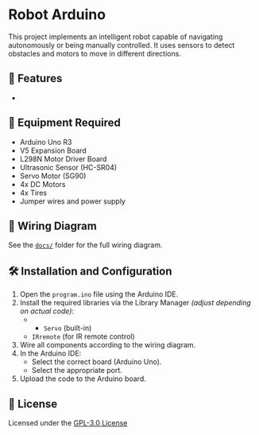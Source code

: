 # Robot Arduino

This project implements an intelligent robot capable of navigating autonomously or being manually controlled. It uses sensors to detect obstacles and motors to move in different directions.

## 🚀 Features
- 

## 🧰 Equipment Required
- Arduino Uno R3
- V5 Expansion Board
- L298N Motor Driver Board
- Ultrasonic Sensor (HC-SR04)
- Servo Motor (SG90)
- 4x DC Motors
- 4x Tires
- Jumper wires and power supply

## 🔌 Wiring Diagram
See the [`docs/`](docs/) folder for the full wiring diagram.

## 🛠️ Installation and Configuration
1. Open the `program.ino` file using the Arduino IDE.
2. Install the required libraries via the Library Manager *(adjust depending on actual code)*:
   - - `Servo` (built-in)
   - `IRremote` (for IR remote control)
3. Wire all components according to the wiring diagram.
4. In the Arduino IDE:
   - Select the correct board (Arduino Uno).
   - Select the appropriate port.
5. Upload the code to the Arduino board.

## 📄 License
Licensed under the [GPL-3.0 License](https://github.com/arthur10o/Robot-Arduino/blob/main/LICENSE)

